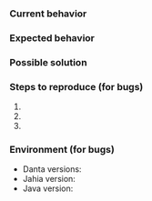 ### Current behavior


### Expected behavior


### Possible solution


### Steps to reproduce (for bugs)
1.
2.
3.


### Environment (for bugs)
* Danta versions:
* Jahia version:
* Java version: